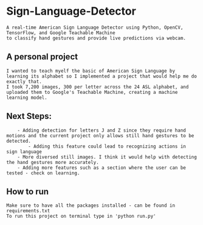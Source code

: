 # Sign-Language-Detector
    A real-time American Sign Language Detector using Python, OpenCV, TensorFlow, and Google Teachable Machine  
    to classify hand gestures and provide live predictions via webcam.

    
## A personal project
    I wanted to teach myelf the basic of American Sign Language by learning its alphabet so I implemented a project that would help me do exactly that.
    I took 7,200 images, 300 per letter across the 24 ASL alphabet, and uploaded them to Google's Teachable Machine, creating a machine learning model.

## Next Steps:
        - Adding detection for letters J and Z since they require hand motions and the current project only allows still hand gestures to be detected.
            - Adding this feature could lead to recognizing actions in sign language 
        - More diversed still images. I think it would help with detecting the hand gestures more accurately.
        - Adding more features such as a section where the user can be tested - check on learning.


## How to run
    Make sure to have all the packages installed - can be found in requirements.txt 
    To run this project on terminal type in 'python run.py'

